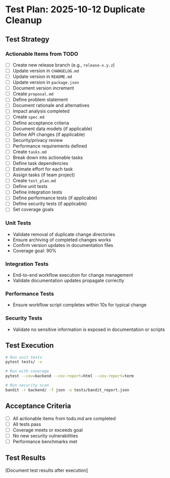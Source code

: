 
# Test Plan: 2025-10-12 Duplicate Cleanup

## Test Strategy

### Actionable Items from TODO
- [ ] Create new release branch (e.g., `release-x.y.z`)
- [ ] Update version in `CHANGELOG.md`
- [ ] Update version in `README.md`
- [ ] Update version in `package.json`
- [ ] Document version increment
- [ ] Create `proposal.md`
- [ ] Define problem statement
- [ ] Document rationale and alternatives
- [ ] Impact analysis completed
- [ ] Create `spec.md`
- [ ] Define acceptance criteria
- [ ] Document data models (if applicable)
- [ ] Define API changes (if applicable)
- [ ] Security/privacy review
- [ ] Performance requirements defined
- [ ] Create `tasks.md`
- [ ] Break down into actionable tasks
- [ ] Define task dependencies
- [ ] Estimate effort for each task
- [ ] Assign tasks (if team project)
- [ ] Create `test_plan.md`
- [ ] Define unit tests
- [ ] Define integration tests
- [ ] Define performance tests (if applicable)
- [ ] Define security tests (if applicable)
- [ ] Set coverage goals

### Unit Tests
- Validate removal of duplicate change directories
- Ensure archiving of completed changes works
- Confirm version updates in documentation files
- Coverage goal: 90%

### Integration Tests
- End-to-end workflow execution for change management
- Validate documentation updates propagate correctly

### Performance Tests
- Ensure workflow script completes within 10s for typical change

### Security Tests
- Validate no sensitive information is exposed in documentation or scripts

## Test Execution

```bash
# Run unit tests
pytest tests/ -v

# Run with coverage
pytest --cov=backend --cov-report=html --cov-report=term

# Run security scan
bandit -r backend/ -f json -o tests/bandit_report.json
```

## Acceptance Criteria

- [ ] All actionable items from todo.md are completed
- [ ] All tests pass
- [ ] Coverage meets or exceeds goal
- [ ] No new security vulnerabilities
- [ ] Performance benchmarks met

## Test Results

[Document test results after execution]
